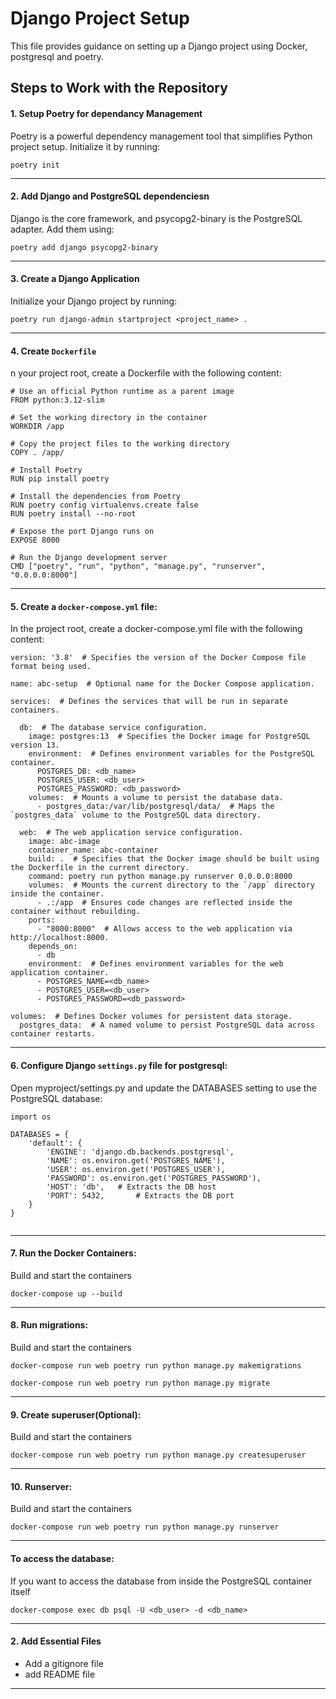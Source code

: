 # Django Project Setup

This file provides guidance on setting up a Django project using Docker, postgresql and poetry.

## Steps to Work with the Repository

#### 1. Setup Poetry for dependancy Management
Poetry is a powerful dependency management tool that simplifies Python project setup. Initialize it by running:
```shell
poetry init
```
---------------------------------------
#### 2. Add Django and PostgreSQL dependenciesn
Django is the core framework, and psycopg2-binary is the PostgreSQL adapter. Add them using:
```shell
poetry add django psycopg2-binary
```
---------------------------------------
#### 3. Create a Django Application
Initialize your Django project by running:
```shell
poetry run django-admin startproject <project_name> .
```
---------------------------------------
#### 4. Create `Dockerfile`
n your project root, create a Dockerfile with the following content:
```shell
# Use an official Python runtime as a parent image
FROM python:3.12-slim

# Set the working directory in the container
WORKDIR /app

# Copy the project files to the working directory
COPY . /app/

# Install Poetry
RUN pip install poetry

# Install the dependencies from Poetry
RUN poetry config virtualenvs.create false
RUN poetry install --no-root

# Expose the port Django runs on
EXPOSE 8000

# Run the Django development server
CMD ["poetry", "run", "python", "manage.py", "runserver", "0.0.0.0:8000"]

```

---------------------------------------
#### 5. Create a `docker-compose.yml` file:
In the project root, create a docker-compose.yml file with the following content:
```shell
version: '3.8'  # Specifies the version of the Docker Compose file format being used.

name: abc-setup  # Optional name for the Docker Compose application.

services:  # Defines the services that will be run in separate containers.

  db:  # The database service configuration.
    image: postgres:13  # Specifies the Docker image for PostgreSQL version 13.
    environment:  # Defines environment variables for the PostgreSQL container.
      POSTGRES_DB: <db_name>  
      POSTGRES_USER: <db_user>   
      POSTGRES_PASSWORD: <db_password>
    volumes:  # Mounts a volume to persist the database data.
      - postgres_data:/var/lib/postgresql/data/  # Maps the `postgres_data` volume to the PostgreSQL data directory.

  web:  # The web application service configuration.
    image: abc-image  
    container_name: abc-container  
    build: .  # Specifies that the Docker image should be built using the Dockerfile in the current directory.
    command: poetry run python manage.py runserver 0.0.0.0:8000 
    volumes:  # Mounts the current directory to the `/app` directory inside the container.
      - .:/app  # Ensures code changes are reflected inside the container without rebuilding.
    ports: 
      - "8000:8000"  # Allows access to the web application via http://localhost:8000.
    depends_on:  
      - db 
    environment:  # Defines environment variables for the web application container.
      - POSTGRES_NAME=<db_name>  
      - POSTGRES_USER=<db_user>  
      - POSTGRES_PASSWORD=<db_password>

volumes:  # Defines Docker volumes for persistent data storage.
  postgres_data:  # A named volume to persist PostgreSQL data across container restarts.
```
---------------------------------------
#### 6. Configure Django `settings.py` file for postgresql:
Open myproject/settings.py and update the DATABASES setting to use the PostgreSQL database:
```shell
import os

DATABASES = {
    'default': {
        'ENGINE': 'django.db.backends.postgresql',
        'NAME': os.environ.get('POSTGRES_NAME'),
        'USER': os.environ.get('POSTGRES_USER'),
        'PASSWORD': os.environ.get('POSTGRES_PASSWORD'),
        'HOST': 'db',   # Extracts the DB host
        'PORT': 5432,       # Extracts the DB port
    }
}


```
---------------------------------------
#### 7. Run the Docker Containers:
Build and start the containers
```shell
docker-compose up --build

```
---------------------------------------
#### 8. Run migrations:
Build and start the containers
```shell
docker-compose run web poetry run python manage.py makemigrations

```
```shell
docker-compose run web poetry run python manage.py migrate

```
---------------------------------------
#### 9. Create superuser(Optional):
Build and start the containers
```shell
docker-compose run web poetry run python manage.py createsuperuser
```
---------------------------------------
#### 10. Runserver:
Build and start the containers
```shell
docker-compose run web poetry run python manage.py runserver
```
---------------------------------------
####  To access the database:
If you want to access the database from inside the PostgreSQL container itself
```shell
docker-compose exec db psql -U <db_user> -d <db_name>

```
---------------------------------------
#### 2. Add Essential Files
- Add a gitignore file
- add README file

---------------------------------------

